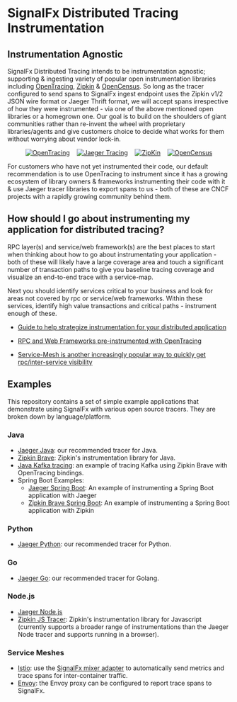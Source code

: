 # SignalFx Distributed Tracing Instrumentation

## Instrumentation Agnostic

SignalFx Distributed Tracing intends to be instrumentation agnostic; supporting
& ingesting variety of popular open instrumentation libraries including 
[OpenTracing](http://opentracing.io/), [Zipkin](https://zipkin.io/) &
[OpenCensus](https://opencensus.io/). So long as the tracer configured to send spans to
SignalFx ingest endpoint uses the Zipkin v1/2 JSON wire format or Jaeger Thrift
format, we will accept spans irrespective of how they were instrumented - via
one of the above mentioned open libraries or a homegrown one. Our goal is to
build on the shoulders of giant communities rather than re-invent the wheel with
proprietary libraries/agents and give customers choice to decide what works for
them without worrying about vendor lock-in.

<p align="center">
  <a href="https://opentracing.io">
  <img src="https://avatars2.githubusercontent.com/u/15482765?s=100&v=4"
       alt="OpenTracing" /></a>
  &nbsp;&nbsp;
  <a href="https://jaegertracing.io">
  <img src="https://avatars3.githubusercontent.com/u/28545596?s=100&v=4"
       alt="Jaeger Tracing" /></a>
  &nbsp;&nbsp;
  <a href="https://zipkin.io">
  <img src="https://avatars3.githubusercontent.com/u/11860887?s=100&v=4"
       alt="ZipKin" /></a>
    &nbsp;&nbsp;
  <a href="https://opencensus.io">
  <img src="https://avatars3.githubusercontent.com/u/26944525?s=100&v=4"
       alt="OpenCensus" /></a>
</p>

For customers who have not yet instrumented their code, our default
recommendation is to use OpenTracing to instrument since it has a growing
ecosystem of library owners & frameworks instrumenting their code with it & use
Jaeger tracer libraries to export spans to us - both of these are CNCF projects
with a rapidly growing community behind them.

## How should I go about instrumenting my application for distributed tracing?
RPC layer(s) and service/web framework(s) are the best places to start when thinking about
how to go about instrumentating your application - both of these will likely have 
a large coverage area and touch a significant number of transaction paths to give
you baseline tracing coverage and visualize an end-to-end trace with a service-map.

Next you should identify services critical to your business and look for areas 
not covered by rpc or service/web frameworks. Within these services, identify high value
transactions and critical paths - instrument enough of these.


- [Guide to help strategize instrumentation for your distributed application](http://opentracing.io/documentation/pages/instrumentation/instrumenting-large-systems.html)

- [RPC and Web Frameworks pre-instrumented with OpenTracing](http://github.com/opentracing-contrib)

- [Service-Mesh is another increasingly popular way to quickly get rpc/inter-service visibility](http://istio.io/docs/tasks/telemetry/distributed-tracing/)



## Examples

This repository contains a set of simple example applications that demonstrate
using SignalFx with various open source tracers.  They are broken down by
language/platform.

### Java

- [Jaeger Java](./jaeger-java): our recommended tracer for Java.
- [Zipkin Brave](./zipkin-brave-java): Zipkin's instrumentation library for
  Java.
- [Java Kafka tracing](./opentracing-kafka-java): an example of tracing Kafka
  using Zipkin Brave with OpenTracing bindings.
- Spring Boot Examples:
  - [Jaeger Spring Boot](./jaeger-java-spring-boot-web): An example of instrumenting a Spring Boot application with Jaeger
  - [Zipkin Brave Spring Boot](./zipkin-brave-java-spring-boot-web): An example of instrumenting a Spring Boot application with Zipkin

### Python

- [Jaeger Python](./jaeger-python): our recommended tracer for Python.

### Go

- [Jaeger Go](./jaeger-go): our recommended tracer for Golang.

### Node.js

- [Jaeger Node.js](./jaeger-nodejs)
- [Zipkin JS Tracer](./zipkin-js): Zipkin's instrumentation library for
  Javascript (currently supports a broader range of instrumentations than the
  Jaeger Node tracer and supports running in a browser).

### Service Meshes

- [Istio](./istio): use the [SignalFx mixer
  adapter](https://istio.io/docs/reference/config/policy-and-telemetry/adapters/signalfx/)
  to automatically send metrics and trace spans for inter-container traffic.
- [Envoy](./envoy): the Envoy proxy can be configured to report trace spans to
  SignalFx.
